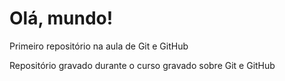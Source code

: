 # Olá, mundo!
 Primeiro repositório na aula de Git e GitHub

Repositório gravado durante o curso gravado sobre Git e GitHub
